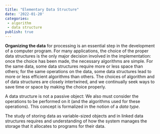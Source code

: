 ```yaml
---
title: "Elementary Data Structure"
date: '2022-01-20'
categories:
 - algorithm
 - data structure
publish: true
---
```


**Organizing the data** for processing is an essential step in the development of a computer program. For many applications, the choice of the proper data structures is the only major decision involved in the implementation: once the choice has been made, the necessary algorithms are simple. For the same data, some data structures require more or less space than others; for the same operations on the data, some data structures lead to more or less efficient algorithms than others. The choices of algorithm and of data structures are closely intertwined, and we continually seek ways to save time or space by making the choice properly.

A data structure is not a passive object: We also must consider the operations to be performed on it (and the algorithms used for these operations). This concept is formalized in the notion of a *data type*.  

The study of storing data as variable-sized objects and in linked data structures requires and understanding of how the system manages the storage that it allocates to programs for their data. 
